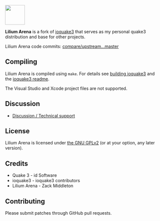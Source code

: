 <img src="https://raw.githubusercontent.com/zturtleman/lilium-arena/master/misc/lilium.png" width="64">

**Lilium Arena** is a fork of [ioquake3](https://github.com/ioquake/ioq3) that serves as my personal quake3 distribution and base for other projects.

Lilium Arena code commits: [compare/upstream...master](https://github.com/zturtleman/lilium-arena/compare/upstream...master)


## Compiling

Lilium Arena is compiled using `make`. For details see [building ioquake3](http://wiki.ioquake3.org/Building_ioquake3) and the [ioquake3 readme](README-ioq3.md).

The Visual Studio and Xcode project files are not supported.


## Discussion

  * [Discussion / Technical support](https://clover.moe/open-source)


## License

Lilium Arena is licensed under [the GNU GPLv2](COPYING.txt) (or at your option, any later version).


## Credits

* Quake 3 - id Software
* ioquake3 - ioquake3 contributors
* Lilium Arena - Zack Middleton


## Contributing

Please submit patches through GitHub pull requests.


